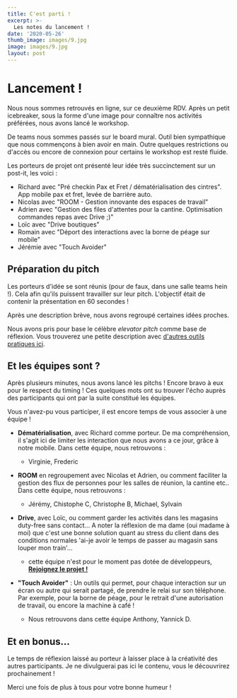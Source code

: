 ```yaml
---
title: C'est parti ! 
excerpt: >-
  Les notes du lancement !
date: '2020-05-26'
thumb_image: images/9.jpg
image: images/9.jpg
layout: post
---
```


# Lancement !

Nous nous sommes retrouvés en ligne, sur ce deuxième RDV. Après un petit icebreaker, sous la forme d'une image pour connaître nos activités préférées, nous avons lancé le workshop.

De teams nous sommes passés sur le board mural. Outil bien sympathique que nous commençons à bien avoir en main. Outre quelques restrictions ou d'accès ou encore de connexion pour certains le workshop est resté fluide.

Les porteurs de projet ont présenté leur idée très succinctement sur un post-it, les voici :
* Richard avec "Pré checkin Pax et Fret / dématérialisation des cintres". App mobile pax et fret, levée de barrière auto.
* Nicolas avec "ROOM - Gestion innovante des espaces de travail"
* Adrien avec "Gestion des files d'attentes pour la cantine. Optimisation commandes repas avec Drive ;)"
* Loïc avec "Drive boutiques"
* Romain avec "Déport des interactions avec la borne de péage sur mobile"
* Jérémie avec "Touch Avoider"

## Préparation du pitch
Les porteurs d'idée se sont réunis (pour de faux, dans une salle teams hein !). Cela afin qu'ils puissent travailler sur leur pitch. L'objectif était de contenir la présentation en 60 secondes !

Après une description brève, nous avons regroupé certaines idées proches.

Nous avons pris pour base le célèbre *elevator pitch* comme base de réflexion. Vous trouverez une petite description avec [d'autres outils pratiques ici](https://blog.engineering.publicissapient.fr/2014/05/28/retour-sur-agile-france-2014-comment-cadrer-un-projet-agile/).


## Et les équipes sont ?

Après plusieurs minutes, nous avons lancé les pitchs ! Encore bravo à eux pour le respect du timing ! Ces quelques mots ont su trouver l'écho auprès des participants qui ont par la suite constitué les équipes.

Vous n'avez-pu vous participer, il est encore temps de vous associer à une équipe !
 * **Dématérialisation**, avec Richard comme porteur. De ma compréhension, il s'agit ici de limiter les interaction que nous avons a ce jour, grâce à notre mobile. Dans cette équipe, nous retrouvons :
   * Virginie, Frederic
* **ROOM** en regroupement avec Nicolas et Adrien, ou comment faciliter la gestion des flux de personnes pour les salles de réunion, la cantine etc.. Dans cette équipe, nous retrouvons :
  * Jérémy, Chistophe C, Christophe B, Michael, Sylvain

* **Drive**, avec Loïc, ou comment garder les activités dans les magasins duty-free sans contact... A noter la réflexion de ma dame (oui madame à moi) que c'est une bonne solution quant au stress du client dans des conditions normales 'ai-je avoir le temps de passer au magasin sans louper mon train'...
  * cette équipe n'est pour le moment pas dotée de développeurs, **[Rejoignez le projet !](mailto:hackthelink@eurotunnel.com)**
* **"Touch Avoider"** : Un outils qui permet, pour chaque interaction sur un écran ou autre qui serait partagé, de prendre le relai sur son téléphone. Par exemple, pour la borne de péage, pour le retrait d'une autorisation de travail, ou encore la machine à café !
  * Nous retrouvons dans cette équipe Anthony, Yannick D.


## Et en bonus...

Le temps de réflexion laissé au porteur à laisser place à la créativité des autres participants. Je ne divulguerai pas ici le contenu, vous le découvrirez prochainement !

Merci une fois de plus à tous pour votre bonne humeur !




